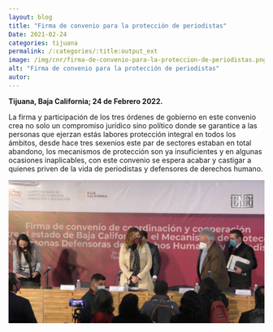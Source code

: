 ```yaml
---
layout: blog
title: "Firma de convenio para la protección de periodistas"
Date: 2021-02-24
categories: tijuana
permalink: /:categories/:title:output_ext
image: /img/cnr/firma-de-convenio-para-la-proteccion-de-periodistas.png
alt: "Firma de convenio para la protección de periodistas"
autor:
---
```


**Tijuana, Baja California; 24 de Febrero 2022.** 

La firma y participación de los tres órdenes de gobierno en este convenio crea no solo un compromiso jurídico sino político donde se garantice a las personas que ejerzan estás labores protección integral en todos los ámbitos, desde hace tres sexenios este par de sectores estaban en total abandono, los mecanismos de protección son ya insuficientes y en algunas ocasiones inaplicables, con este convenio se espera acabar y castigar a quienes priven de la vida de periodistas y defensores de derechos humano.


<div id="carouselExampleSlidesOnly" class="carousel slide" data-ride="carousel">
  <div class="carousel-inner">
    <div class="carousel-item active">
       <img class="d-block w-100" src="/img/cnr/firma-de-convenio-para-la-proteccion-de-periodistas.png" loading="lazy"  alt="Firma de convenio para la protección de periodistas">
    </div>
  </div>
</div>